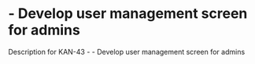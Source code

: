 # - Develop user management screen for admins

Description for KAN-43 - - Develop user management screen for admins